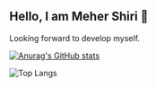 ## Hello, I am Meher Shiri 👋
Looking forward to develop myself.


[![Anurag's GitHub stats](https://github-readme-stats.vercel.app/api?username=mehershiri)](https://github.com/anuraghazra/github-readme-stats)

![Top Langs](https://github-readme-stats.vercel.app/api/top-langs/?username=mehershiri&layout=compact)
